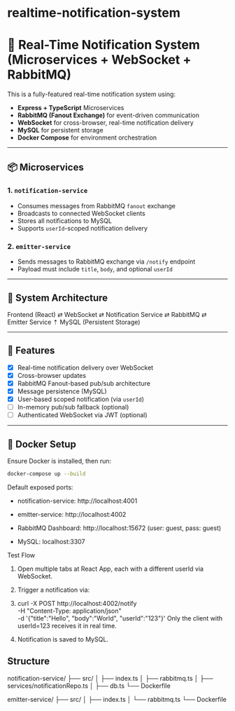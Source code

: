 # realtime-notification-system

# 🔔 Real-Time Notification System (Microservices + WebSocket + RabbitMQ)

This is a fully-featured real-time notification system using:

- **Express + TypeScript** Microservices
- **RabbitMQ (Fanout Exchange)** for event-driven communication
- **WebSocket** for cross-browser, real-time notification delivery
- **MySQL** for persistent storage
- **Docker Compose** for environment orchestration

---

## 📦 Microservices

### 1. `notification-service`
- Consumes messages from RabbitMQ `fanout` exchange
- Broadcasts to connected WebSocket clients
- Stores all notifications to MySQL
- Supports `userId`-scoped notification delivery

### 2. `emitter-service`
- Sends messages to RabbitMQ exchange via `/notify` endpoint
- Payload must include `title`, `body`, and optional `userId`

---

## 🧱 System Architecture

Frontend (React) ⇄ WebSocket ⇄ Notification Service ⇄ RabbitMQ ⇄ Emitter Service
⇡
MySQL (Persistent Storage)


---

## 🧪 Features

- [x] Real-time notification delivery over WebSocket
- [x] Cross-browser updates
- [x] RabbitMQ Fanout-based pub/sub architecture
- [x] Message persistence (MySQL)
- [x] User-based scoped notification (via `userId`)
- [ ] In-memory pub/sub fallback (optional)
- [ ] Authenticated WebSocket via JWT (optional)

---

## 🐳 Docker Setup

Ensure Docker is installed, then run:

```bash
docker-compose up --build
```

Default exposed ports:

   - notification-service: http://localhost:4001

   - emitter-service: http://localhost:4002

   - RabbitMQ Dashboard: http://localhost:15672 (user: guest, pass: guest)

   - MySQL: localhost:3307

Test Flow

 1. Open multiple tabs at React App, each with a different userId via WebSocket.

 2. Trigger a notification via:

 3. curl -X POST http://localhost:4002/notify \
    -H "Content-Type: application/json" \
    -d '{"title":"Hello", "body":"World", "userId":"123"}'
    Only the client with userId=123 receives it in real time.

 4.  Notification is saved to MySQL.

## Structure

 notification-service/
  ├── src/
  │   ├── index.ts
  │   ├── rabbitmq.ts
  │   ├── services/notificationRepo.ts
  │   ├── db.ts
  └── Dockerfile

emitter-service/
  ├── src/
  │   ├── index.ts
  │   └── rabbitmq.ts
  └── Dockerfile
